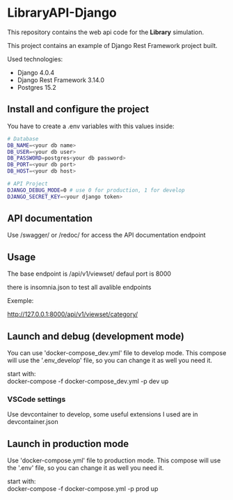 # LibraryAPI-Django

This repository contains the web api code for the **Library** simulation.

This project contains an example of Django Rest Framework project built.

Used technologies:

- Django 4.0.4
- Django Rest Framework 3.14.0
- Postgres 15.2


## Install and configure the project

You have to create a .env variables with this values inside:
```bash
# Database 
DB_NAME=<your db name>
DB_USER=<your db user>
DB_PASSWORD=postgres<your db password>
DB_PORT=<your db port>
DB_HOST=<your db host>

# API Project
DJANGO_DEBUG_MODE=0 # use 0 for production, 1 for develop
DJANGO_SECRET_KEY=<your django token>
```

## API documentation

Use /swagger/ or /redoc/ for access the API documentation endpoint

## Usage 

The base endpoint is /api/v1/viewset/
defaul port is 8000 

there is insomnia.json to test all avalible endpoints

Exemple: 

http://127.0.0.1:8000/api/v1/viewset/category/

## Launch and debug (development mode)

You can use 'docker-compose_dev.yml' file to develop mode. This compose will use the '.env_develop' file, so you can change it as well you need it.

start with: <br>
docker-compose -f docker-compose_dev.yml -p dev up

### VSCode settings

Use devcontainer to develop, some useful extensions I used are in devcontainer.json


## Launch in production mode
Use 'docker-compose.yml' file to production mode. This compose will use the '.env' file, so you can change it as well you need it.

start with: <br>
docker-compose -f docker-compose.yml -p prod up